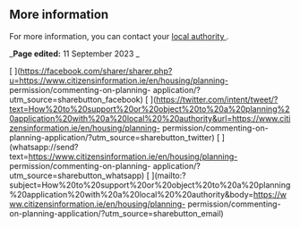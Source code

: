 ##  More information

For more information, you can contact your [ local authority
](https://www.gov.ie/en/publication/942f74-local-authorities/) .

_**Page edited:** 11 September 2023 _

[
](https://facebook.com/sharer/sharer.php?u=https://www.citizensinformation.ie/en/housing/planning-
permission/commenting-on-planning-
application/?utm_source=sharebutton_facebook) [
](https://twitter.com/intent/tweet/?text=How%20to%20support%20or%20object%20to%20a%20planning%20application%20with%20a%20local%20%20authority&url=https://www.citizensinformation.ie/en/housing/planning-
permission/commenting-on-planning-application/?utm_source=sharebutton_twitter)
[
](whatsapp://send?text=https://www.citizensinformation.ie/en/housing/planning-
permission/commenting-on-planning-
application/?utm_source=sharebutton_whatsapp) [
](mailto:?subject=How%20to%20support%20or%20object%20to%20a%20planning%20application%20with%20a%20local%20%20authority&body=https://www.citizensinformation.ie/en/housing/planning-
permission/commenting-on-planning-application/?utm_source=sharebutton_email) [
](javascript:void\(0\))
